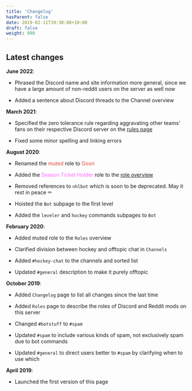 ```yaml
---
title: 'Changelog'
hasParent: false
date: 2019-02-11T19:30:08+10:00
draft: false
weight: 999
---
```


## Latest changes

**June 2022**:

- Phrased the Discord name and site information more general, since we have a large amount of non-reddit users on the server as well now

- Added a sentence about Discord threads to the Channel overview

**March 2021**:

- Specified the zero tolerance rule regarding aggravating other teams' fans on their respective Discord server on the [rules page](../rules)

- Fixed some minor spelling and linking errors

**August 2020**:

- Renamed the <font color="#E1483B">muted</font> role to <font color="#E1483B">Goon</font>

- Added the <font color="#ff66ff">Season Ticket Holder</font> role to the [role overview](../roles)

- Removed references to `nhlbot` which is soon to be deprecated. May it rest in peace ⚰️

- Hoisted the `Bot` subpage to the first level

- Added the `leveler` and `hockey` commands subpages to `Bot`

**February 2020**:

- Added muted role to the `Roles` overview

- Clarified division between hockey and offtopic chat in `Channels`

- Added `#hockey-chat` to the channels and sorted list

- Updated `#general` description to make it purely offtopic


**October 2019**:

- Added `Changelog` page to list all changes since the last time

- Added `Roles` page to describe the roles of Discord and Reddit mods on this server

- Changed `#botstuff` to `#spam`

- Updated `#spam` to include various kinds of spam, not exclusively spam due to bot commands

- Updated `#general` to direct users better to `#spam` by clarifying when to use which

**April 2019**:

- Launched the first version of this page